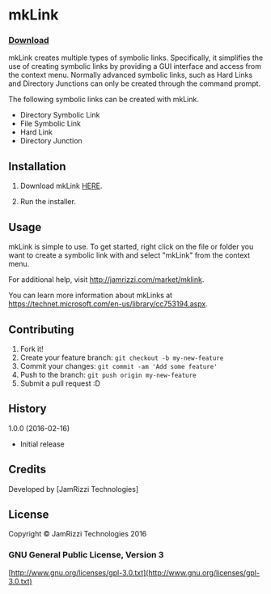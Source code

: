 # mkLink

### [Download](http://jamrizzi.com/market/mklink)

mkLink creates multiple types of symbolic links.  Specifically, it simplifies the use of creating symbolic links by providing a GUI interface and access from the context menu.  Normally advanced symbolic links, such as Hard Links and Directory Junctions can only be created through the command prompt.

The following symbolic links can be created with mkLink.
* Directory Symbolic Link
* File Symbolic Link
* Hard Link
* Directory Junction

## Installation

1. Download mkLink [HERE](http://jamrizzi.com/market/mklink).

2. Run the installer.

## Usage

mkLink is simple to use.  To get started, right click on the file or folder you want to create a symbolic link with and select "mkLink" from the context menu.

For additional help, visit http://jamrizzi.com/market/mklink.

You can learn more information about mkLinks at https://technet.microsoft.com/en-us/library/cc753194.aspx.

## Contributing

1. Fork it!
2. Create your feature branch: `git checkout -b my-new-feature`
3. Commit your changes: `git commit -am 'Add some feature'`
4. Push to the branch: `git push origin my-new-feature`
5. Submit a pull request :D

## History

1.0.0 (2016-02-16)
* Initial release

## Credits

Developed by [JamRizzi Technologies]

## License

Copyright © JamRizzi Technologies 2016

### GNU General Public License, Version 3

[http://www.gnu.org/licenses/gpl-3.0.txt](http://www.gnu.org/licenses/gpl-3.0.txt)